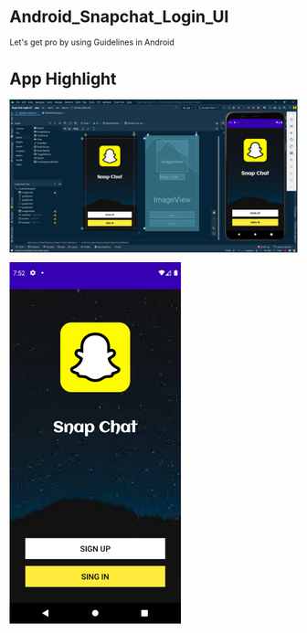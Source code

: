 # Android_Snapchat_Login_UI
Let's get pro by using Guidelines in Android

# App Highlight

<img src="app_images/Snap Chat Code.png" width="1000" /><br>

<img src="app_images/Snap Chat App.png" width="300" /><br>
